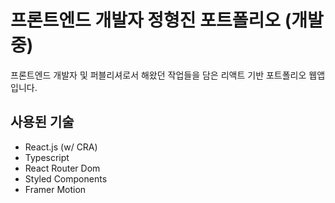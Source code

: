 # 프론트엔드 개발자 정형진 포트폴리오 (개발중)

프론트엔드 개발자 및 퍼블리셔로서 해왔던 작업들을 담은 리액트 기반 포트폴리오 웹앱입니다.

## 사용된 기술

- React.js (w/ CRA)
- Typescript
- React Router Dom
- Styled Components
- Framer Motion
